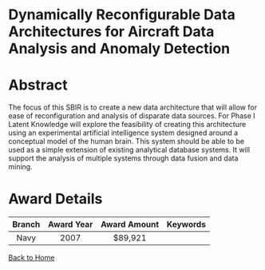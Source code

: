 
Dynamically Reconfigurable Data Architectures for Aircraft Data Analysis and Anomaly Detection
==============================================================================================

# Abstract


The focus of this SBIR is to create a new data architecture that will allow for ease of reconfiguration and analysis of disparate data sources. For Phase I Latent Knowledge will explore the feasibility of creating this architecture using an experimental artificial intelligence system designed around a conceptual model of the human brain. This system should be able to be used as a simple extension of existing analytical database systems. It will support the analysis of multiple systems through data fusion and data mining.  

# Award Details

|Branch|Award Year|Award Amount|Keywords|
| :---: | :---: | :---: | :---: |
|Navy|2007|$89,921||
  
  


[Back to Home](https://github.com/chrischow/dod_sbir_awards/DJ/#1878)